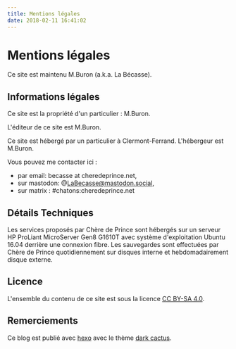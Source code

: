```yaml
---
title: Mentions légales
date: 2018-02-11 16:41:02
---
```


# Mentions légales

Ce site est maintenu M.Buron (a.k.a. La Bécasse).

## Informations légales

Ce site est la propriété d'un particulier : M.Buron.

L'éditeur de ce site est M.Buron.

Ce site est hébergé par un particulier à Clermont-Ferrand. L'hébergeur est M.Buron.

Vous pouvez me contacter ici : 
- par email: becasse at cheredeprince.net,
- sur mastodon: @LaBecasse@mastodon.social,
- sur matrix : #chatons:cheredeprince.net

## Détails Techniques 

Les services proposés par Chère de Prince sont hébergés sur un serveur HP ProLiant MicroServer Gen8 G1610T avec système d'exploitation Ubuntu 16.04 derrière une connexion fibre. Les sauvegardes sont effectuées par Chère de Prince quotidiennement sur disques interne et hebdomadairement disque externe. 
## Licence 

L'ensemble du contenu de ce site est sous la licence [CC BY-SA 4.0](https://creativecommons.org/licenses/by-sa/4.0/).

## Remerciements

Ce blog est publié avec [hexo](https://hexo.io/) avec le thème [dark cactus](https://github.com/probberechts/cactus-dark).

